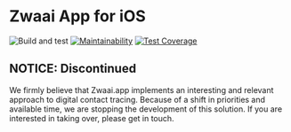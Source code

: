 # Zwaai App for iOS

![Build and test](https://github.com/Zwaai-app/zwaai-ios/workflows/Build%20and%20test/badge.svg)
[![Maintainability](https://api.codeclimate.com/v1/badges/8f16230b978263e39882/maintainability)](https://codeclimate.com/github/Zwaai-app/zwaai-ios/maintainability)
[![Test Coverage](https://api.codeclimate.com/v1/badges/8f16230b978263e39882/test_coverage)](https://codeclimate.com/github/Zwaai-app/zwaai-ios/test_coverage)

## NOTICE: Discontinued

We firmly believe that Zwaai.app implements an interesting and relevant approach
to digital contact tracing. Because of a shift in priorities and available time,
we are stopping the development of this solution. If you are interested in
taking over, please get in touch.
